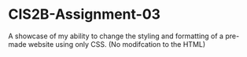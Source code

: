 # CIS2B-Assignment-03
A showcase of my ability to change the styling and formatting of a pre-made website using only CSS. (No modifcation to the HTML)
